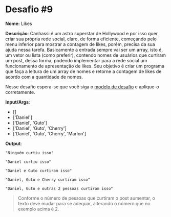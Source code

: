 # Desafio #9

**Nome:** Likes

**Descrição**: Canhassi é um astro superstar de Hollywood e por isso quer criar sua própria rede social, claro, de forma eficiente, começando pelo menu inferior para mostrar a contagem de likes, porém, precisa da sua ajuda nessa tarefa. Basicamente a entrada sempre vai ser um array, isto é, um vetor ou lista (como preferir), contendo nomes de usuários que curtiram um post, dessa forma, podendo implementar para a rede social um funcionamento de apresentação de likes. Seu objetivo é criar um programa que faça a leitura de um array de nomes e retorne a contagem de likes de acordo com a quantidade de nomes.

Nesse desafio espera-se que você siga o [modelo de desafio](../README.org) e aplique-o corretamente. 

**Input/Args**: 
- []
- ['Daniel']
- ['Daniel', 'Guto']
- ['Daniel', 'Guto', 'Cherry']
- ['Daniel', 'Guto', 'Cherry', 'Marlon']

**Output**:

```
"Ninguém curtiu isso"
```

```
"Daniel curtiu isso"
```

```
"Daniel e Guto curtiram isso"
```

```
"Daniel, Guto e Cherry curtiram isso"
```

```
"Daniel, Guto e outras 2 pessoas curtiram isso"
```
> Conforme o número de pessoas que curtiram o post aumentar, o texto deve mudar para se adequar, alterando o número que no exemplo acima é 2.
